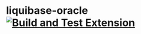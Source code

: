 liquibase-oracle [![Build and Test Extension](https://github.com/liquibase/liquibase-oracle/actions/workflows/build.yml/badge.svg)](https://github.com/liquibase/liquibase-oracle/actions/workflows/build.yml)
================
